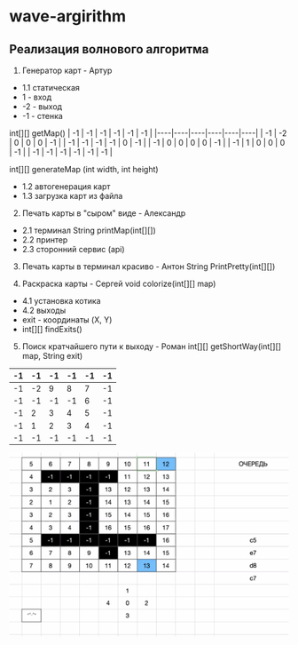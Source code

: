 # wave-argirithm

## Реализация волнового алгоритма

1. Генератор карт - Артур
  + 1.1 статическая
  + 1 - вход
  + -2 - выход
  + -1 - стенка

int[][] getMap()
| -1 | -1 | -1 | -1 | -1 | -1 |
|----|----|----|----|----|----|
| -1 | -2 | 0  | 0  | 0  | -1 |
| -1 | -1 | -1 | -1 | 0  | -1 |
| -1 | 0  | 0  | 0  | 0  | -1 |
| -1 | 1  | 0  | 0  | 0  | -1 |
| -1 | -1 | -1 | -1 | -1 | -1 |


int[][] generateMap (int width, int height)
+ 1.2 автогенерация карт
+ 1.3 загрузка карт из файла

2. Печать карты в "сыром" виде - Александр
+ 2.1 терминал
String printMap(int[][])
+ 2.2 принтер
+ 2.3 сторонний сервис (api)

3. Печать карты в терминал красиво - Антон
String PrintPretty(int[][])

4. Раскраска карты - Сергей
void colorize(int[][] map)
+ 4.1 установка котика
+ 4.2 выходы
+ exit - координаты (X, Y)
+ int[][] findExits()

5. Поиск кратчайшего пути к выходу - Роман
int[][] getShortWay(int[][] map, String exit)

| -1 | -1 | -1 | -1 | -1 | -1 |
|----|----|----|----|----|----|
| -1 | -2 | 9  | 8  | 7  | -1 |
| -1 | -1 | -1 | -1 | 6  | -1 |
| -1 | 2  | 3  | 4  | 5  | -1 |
| -1 | 1  | 2  | 3  | 4  | -1 |
| -1 | -1 | -1 | -1 | -1 | -1 |


![wave algorithm](./img/Screenshot_2023-02-19_113306.png)
